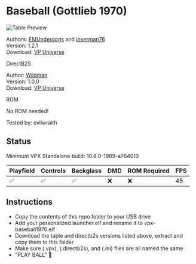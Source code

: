 # Baseball (Gottlieb 1970)

![Table Preview](https://vpuniverse.com/screenshots/monthly_2024_04/Baseball1.2.1Cabinet.png.2b3e0b4a5c96783feabd809f681d46ac.png)

Authors: [EMUnderdogs](https://vpuniverse.com/profile/73817-emunderdogs/) and [loserman76](https://vpuniverse.com/profile/2798-loserman76/)  
Version: 1.2.1  
Download: [VP Universe](https://vpuniverse.com/files/file/19376-baseball-gottlieb-1970-121/)

DirectB2S

Author: [Wildman](https://vpuniverse.com/profile/5-wildman/)  
Version: 1.0.0  
Download: [VP Universe](https://vpuniverse.com/files/file/17754-baseball-gottlieb-1970/)

ROM

No ROM needed!

Tested by: evilwraith

## Status 

Minimum VPX Standalone build: 10.8.0-1989-a764013

| Playfield | Controls | Backglass | DMD | ROM Required | FPS | 
|-----------|----------|-----------|-----|--------------|-----|
| :white_check_mark: | :white_check_mark: | :white_check_mark: | :x: | :x: | 45 |

## Instructions

- Copy the contents of this repo folder to your USB drive
- Add your personalized launcher.elf and rename it to vpx-baseball1970.elf
- Download the table and directb2s versions listed above, extract and copy them to this folder
- Make sure (.vpx), (.directb2s), and (.ini) files are all named the same
- "PLAY BALL" 🌴
